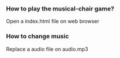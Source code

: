 ### How to play the musical-chair game? ###
Open a index.html file on web browser

### How to change music ###
Replace a audio file on audio.mp3 